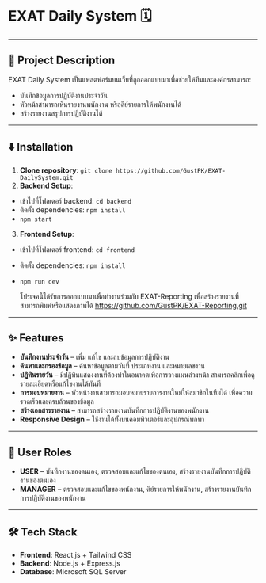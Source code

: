 # EXAT Daily System 🗓️

---

## 📌 Project Description  
EXAT Daily System เป็นแพลตฟอร์มบนเว็บที่ถูกออกแบบมาเพื่อช่วยให้ทีมและองค์กรสามารถ:

- บันทึกข้อมูลการปฏิบัติงานประจำวัน
- หัวหน้าสามารถเห็นรายงานพนักงาน หรือคีย์รายการให้พนักงานได้
- สร้างรายงานสรุปการปฏิบัติงานได้

---

## ⬇️ Installation

1. **Clone repository**: `git clone https://github.com/GustPK/EXAT-DailySystem.git`
2. **Backend Setup**:

- เข้าไปที่โฟลเดอร์ backend: `cd backend`
- ติดตั้ง dependencies: `npm install`
- `npm start`

3. **Frontend Setup**:

- เข้าไปที่โฟลเดอร์ frontend: `cd frontend`
- ติดตั้ง dependencies: `npm install`
- `npm run dev`
  
  โปรเจคนี้ได้รับการออกแบบมาเพื่อทำงานร่วมกับ EXAT-Reporting เพื่อสร้างรายงานที่สามารถพิมพ์หรือแสดงภาพได้
  https://github.com/GustPK/EXAT-Reporting.git

---

## ✨ Features  
- **บันทึกงานประจำวัน** – เพิ่ม แก้ไข และลบข้อมูลการปฏิบัติงาน 
- **ค้นหาและกรองข้อมูล** – ค้นหาข้อมูลตามวันที่ ประเภทงาน และหมายเลขงาน
- **ปฏิทินรายวัน** – มีปฏิทินแสดงงานที่ต้องทำในอนาคตเพื่อการวางแผนล่วงหน้า สามารถคลิกเพื่อดูรายละเอียดหรือแก้ไขงานได้ทันที
- **การมอบหมายงาน** – หัวหน้างานสามารถมอบหมายรายการงานใหม่ให้สมาชิกในทีมได้ เพื่อความรวดเร็วและครบถ้วนของข้อมูล
- **สร้างเอกสารรายงาน** – สามารถสร้างรายงานบันทึกการปฏิบัติงานของพนักงาน
- **Responsive Design** – ใช้งานได้ทั้งบนคอมพิวเตอร์และอุปกรณ์พกพา

---

## 👥 User Roles
- **USER** – บันทึกงานของตนเอง, ตรวจสอบและแก้ไขของตนเอง, สร้างรายงานบันทึกการปฏิบัติงานของตนเอง
- **MANAGER** – ตรวจสอบและแก้ไขของพนักงาน, คีย์รายการให้พนักงาน, สร้างรายงานบันทึกการปฏิบัติงานของพนักงาน
  
---

## 🛠 Tech Stack  
- **Frontend**: React.js + Tailwind CSS  
- **Backend**: Node.js + Express.js  
- **Database**: Microsoft SQL Server

